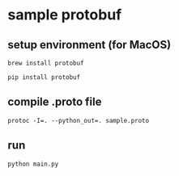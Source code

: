 # sample protobuf

## setup environment (for MacOS)

```shell
brew install protobuf
```

```shell
pip install protobuf
```

## compile .proto file

```shell
protoc -I=. --python_out=. sample.proto
```

## run

```shell
python main.py
```
